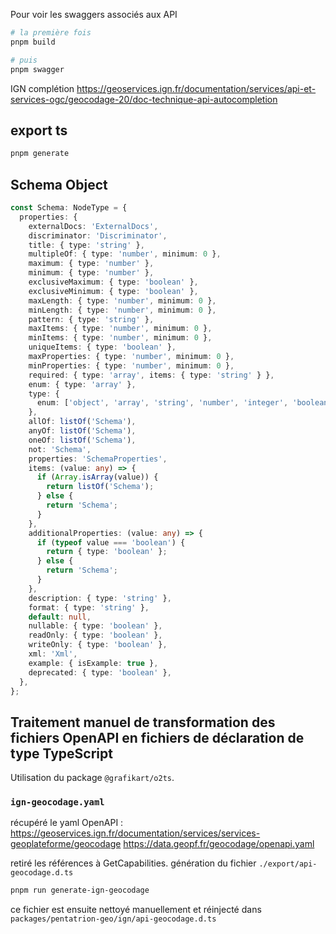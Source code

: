 Pour voir les swaggers associés aux API

```bash
# la première fois
pnpm build

# puis
pnpm swagger
```

IGN complétion
https://geoservices.ign.fr/documentation/services/api-et-services-ogc/geocodage-20/doc-technique-api-autocompletion



## export ts

```bash
pnpm generate
```


## Schema Object

```ts
const Schema: NodeType = {
  properties: {
    externalDocs: 'ExternalDocs',
    discriminator: 'Discriminator',
    title: { type: 'string' },
    multipleOf: { type: 'number', minimum: 0 },
    maximum: { type: 'number' },
    minimum: { type: 'number' },
    exclusiveMaximum: { type: 'boolean' },
    exclusiveMinimum: { type: 'boolean' },
    maxLength: { type: 'number', minimum: 0 },
    minLength: { type: 'number', minimum: 0 },
    pattern: { type: 'string' },
    maxItems: { type: 'number', minimum: 0 },
    minItems: { type: 'number', minimum: 0 },
    uniqueItems: { type: 'boolean' },
    maxProperties: { type: 'number', minimum: 0 },
    minProperties: { type: 'number', minimum: 0 },
    required: { type: 'array', items: { type: 'string' } },
    enum: { type: 'array' },
    type: {
      enum: ['object', 'array', 'string', 'number', 'integer', 'boolean', 'null'],
    },
    allOf: listOf('Schema'),
    anyOf: listOf('Schema'),
    oneOf: listOf('Schema'),
    not: 'Schema',
    properties: 'SchemaProperties',
    items: (value: any) => {
      if (Array.isArray(value)) {
        return listOf('Schema');
      } else {
        return 'Schema';
      }
    },
    additionalProperties: (value: any) => {
      if (typeof value === 'boolean') {
        return { type: 'boolean' };
      } else {
        return 'Schema';
      }
    },
    description: { type: 'string' },
    format: { type: 'string' },
    default: null,
    nullable: { type: 'boolean' },
    readOnly: { type: 'boolean' },
    writeOnly: { type: 'boolean' },
    xml: 'Xml',
    example: { isExample: true },
    deprecated: { type: 'boolean' },
  },
};
```



## Traitement manuel de transformation des fichiers OpenAPI en fichiers de déclaration de type TypeScript

Utilisation du package `@grafikart/o2ts`.

### `ign-geocodage.yaml`

récupéré le yaml OpenAPI : https://geoservices.ign.fr/documentation/services/services-geoplateforme/geocodage
https://data.geopf.fr/geocodage/openapi.yaml

retiré les références à GetCapabilities. génération du fichier `./export/api-geocodage.d.ts`

```bash
pnpm run generate-ign-geocodage
```

ce fichier est ensuite nettoyé manuellement et réinjecté dans `packages/pentatrion-geo/ign/api-geocodage.d.ts`
